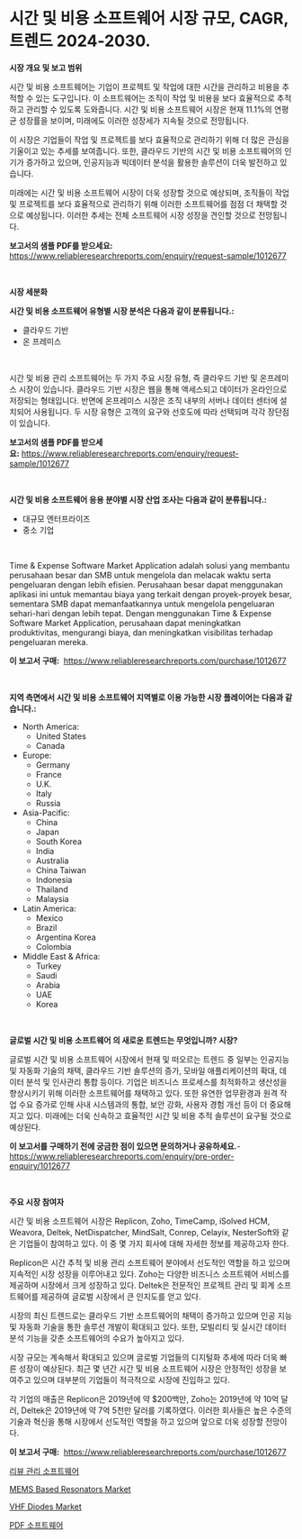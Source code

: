 <p><h1>시간 및 비용 소프트웨어 시장 규모, CAGR, 트렌드 2024-2030.</h1></p><p><strong>시장 개요 및 보고 범위</strong></p>
<p><p>시간 및 비용 소프트웨어는 기업이 프로젝트 및 작업에 대한 시간을 관리하고 비용을 추적할 수 있는 도구입니다. 이 소프트웨어는 조직이 작업 및 비용을 보다 효율적으로 추적하고 관리할 수 있도록 도와줍니다. 시간 및 비용 소프트웨어 시장은 현재 11.1%의 연평균 성장률을 보이며, 미래에도 이러한 성장세가 지속될 것으로 전망됩니다.</p><p>이 시장은 기업들이 작업 및 프로젝트를 보다 효율적으로 관리하기 위해 더 많은 관심을 기울이고 있는 추세를 보여줍니다. 또한, 클라우드 기반의 시간 및 비용 소프트웨어의 인기가 증가하고 있으며, 인공지능과 빅데이터 분석을 활용한 솔루션이 더욱 발전하고 있습니다.</p><p>미래에는 시간 및 비용 소프트웨어 시장이 더욱 성장할 것으로 예상되며, 조직들이 작업 및 프로젝트를 보다 효율적으로 관리하기 위해 이러한 소프트웨어를 점점 더 채택할 것으로 예상됩니다. 이러한 추세는 전체 소프트웨어 시장 성장을 견인할 것으로 전망됩니다.</p></p>
<p><strong>보고서의 샘플 PDF를 받으세요:</strong> <a href="https://www.reliableresearchreports.com/enquiry/request-sample/1012677">https://www.reliableresearchreports.com/enquiry/request-sample/1012677</a></p>
<p>&nbsp;</p>
<p><strong>시장 세분화</strong></p>
<p><strong>시간 및 비용 소프트웨어 유형별 시장 분석은 다음과 같이 분류됩니다.:</strong></p>
<p><ul><li>클라우드 기반</li><li>온 프레미스</li></ul></p>
<p>&nbsp;</p>
<p><p>시간 및 비용 관리 소프트웨어는 두 가지 주요 시장 유형, 즉 클라우드 기반 및 온프레미스 시장이 있습니다. 클라우드 기반 시장은 웹을 통해 액세스되고 데이터가 온라인으로 저장되는 형태입니다. 반면에 온프레미스 시장은 조직 내부의 서버나 데이터 센터에 설치되어 사용됩니다. 두 시장 유형은 고객의 요구와 선호도에 따라 선택되며 각각 장단점이 있습니다.</p></p>
<p><strong>보고서의 샘플 PDF를 받으세요:</strong>&nbsp;<a href="https://www.reliableresearchreports.com/enquiry/request-sample/1012677">https://www.reliableresearchreports.com/enquiry/request-sample/1012677</a></p>
<p>&nbsp;</p>
<p><strong> 시간 및 비용 소프트웨어 응용 분야별 시장 산업 조사는 다음과 같이 분류됩니다.:</strong></p>
<p><ul><li>대규모 엔터프라이즈</li><li>중소 기업</li></ul></p>
<p>&nbsp;</p>
<p><p>Time & Expense Software Market Application adalah solusi yang membantu perusahaan besar dan SMB untuk mengelola dan melacak waktu serta pengeluaran dengan lebih efisien. Perusahaan besar dapat menggunakan aplikasi ini untuk memantau biaya yang terkait dengan proyek-proyek besar, sementara SMB dapat memanfaatkannya untuk mengelola pengeluaran sehari-hari dengan lebih tepat. Dengan menggunakan Time & Expense Software Market Application, perusahaan dapat meningkatkan produktivitas, mengurangi biaya, dan meningkatkan visibilitas terhadap pengeluaran mereka.</p></p>
<p><strong>이 보고서 구매:</strong>&nbsp; <a href="https://www.reliableresearchreports.com/purchase/1012677">https://www.reliableresearchreports.com/purchase/1012677</a></p>
<p>&nbsp;</p>
<p><strong>지역 측면에서 시간 및 비용 소프트웨어 지역별로 이용 가능한 시장 플레이어는 다음과 같습니다.:</strong></p>
<p><ul>
    <li>
        North America:
        <ul>
            <li>United States</li>
            <li>Canada</li>
        </ul>
    </li>
    <li>
        Europe:
        <ul>
            <li>Germany</li>
            <li>France</li>
            <li>U.K.</li>
            <li>Italy</li>
            <li>Russia</li>
        </ul>
    </li>
    <li>
        Asia-Pacific:
        <ul>
            <li>China</li>
            <li>Japan</li>
            <li>South Korea</li>
            <li>India</li>
            <li>Australia</li>
            <li>China Taiwan</li>
            <li>Indonesia</li>
            <li>Thailand</li>
            <li>Malaysia</li>
        </ul>
    </li>
    <li>
        Latin America:
        <ul>
            <li>Mexico</li>
            <li>Brazil</li>
            <li>Argentina Korea</li>
            <li>Colombia</li>
        </ul>
    </li>
    <li>
        Middle East & Africa:
        <ul>
            <li>Turkey</li>
            <li>Saudi</li>
            <li>Arabia</li>
            <li>UAE</li>
            <li>Korea</li>
        </ul>
    </li>
    </ul></p>
<p>&nbsp;</p>
<p><strong>글로벌 시간 및 비용 소프트웨어 의 새로운 트렌드는 무엇입니까? 시장?</strong></p>
<p><p>글로벌 시간 및 비용 소프트웨어 시장에서 현재 및 떠오르는 트렌드 중 일부는 인공지능 및 자동화 기술의 채택, 클라우드 기반 솔루션의 증가, 모바일 애플리케이션의 확대, 데이터 분석 및 인사관리 통합 등이다. 기업은 비즈니스 프로세스를 최적화하고 생산성을 향상시키기 위해 이러한 소프트웨어를 채택하고 있다. 또한 유연한 업무환경과 원격 작업 수요 증가로 인해 사내 시스템과의 통합, 보안 강화, 사용자 경험 개선 등이 더 중요해지고 있다. 미래에는 더욱 신속하고 효율적인 시간 및 비용 추적 솔루션이 요구될 것으로 예상된다.</p></p>
<p><strong>이 보고서를 구매하기 전에 궁금한 점이 있으면 문의하거나 공유하세요.</strong>- <a href="https://www.reliableresearchreports.com/enquiry/pre-order-enquiry/1012677">https://www.reliableresearchreports.com/enquiry/pre-order-enquiry/1012677</a></p>
<p>&nbsp;</p>
<p><strong>주요 시장 참여자</strong></p>
<p><p>시간 및 비용 소프트웨어 시장은 Replicon, Zoho, TimeCamp, iSolved HCM, Weavora, Deltek, NetDispatcher, MindSalt, Conrep, Celayix, NesterSoft와 같은 기업들이 참여하고 있다. 이 중 몇 가지 회사에 대해 자세한 정보를 제공하고자 한다.</p><p>Replicon은 시간 추적 및 비용 관리 소프트웨어 분야에서 선도적인 역할을 하고 있으며 지속적인 시장 성장을 이루어내고 있다. Zoho는 다양한 비즈니스 소프트웨어 서비스를 제공하며 시장에서 크게 성장하고 있다. Deltek은 전문적인 프로젝트 관리 및 회계 소프트웨어를 제공하여 글로벌 시장에서 큰 인지도를 얻고 있다.</p><p>시장의 최신 트렌드로는 클라우드 기반 소프트웨어의 채택이 증가하고 있으며 인공 지능 및 자동화 기술을 통한 솔루션 개발이 확대되고 있다. 또한, 모빌리티 및 실시간 데이터 분석 기능을 갖춘 소프트웨어의 수요가 높아지고 있다.</p><p>시장 규모는 계속해서 확대되고 있으며 글로벌 기업들의 디지털화 추세에 따라 더욱 빠른 성장이 예상된다. 최근 몇 년간 시간 및 비용 소프트웨어 시장은 안정적인 성장을 보여주고 있으며 대부분의 기업들이 적극적으로 시장에 진입하고 있다.</p><p>각 기업의 매출은 Replicon은 2019년에 약 $200백만, Zoho는 2019년에 약 10억 달러, Deltek은 2019년에 약 7억 5천만 달러를 기록하였다. 이러한 회사들은 높은 수준의 기술과 혁신을 통해 시장에서 선도적인 역할을 하고 있으며 앞으로 더욱 성장할 전망이다.</p></p>
<p><strong>이 보고서 구매:</strong>&nbsp;&nbsp;<a href="https://www.reliableresearchreports.com/purchase/1012677">https://www.reliableresearchreports.com/purchase/1012677</a></p>
<p><p><a href="https://github.com/GabrielBlanda5656/Market-Research-Report-List-1/blob/main/888211211329.md">리뷰 관리 소프트웨어</a></p><p><a href="https://medium.com/@hskdk2672/mems-based-resonators-market-competitive-analysis-market-trends-and-forecast-to-2031-b810dc38c70e">MEMS Based Resonators Market</a></p><p><a href="https://medium.com/@kevin.north4355/vhf-diodes-market-trends-forecast-and-competitive-analysis-to-2031-0d7700bddeb0">VHF Diodes Market</a></p><p><a href="https://github.com/CorEmtymerich56566/Market-Research-Report-List-1/blob/main/970181511330.md">PDF 소프트웨어</a></p></p>
